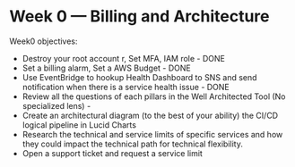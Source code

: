 # Week 0 — Billing and Architecture

Week0 objectives:
- Destroy your root account r, Set MFA, IAM role - DONE
- Set a billing alarm, Set a AWS Budget - DONE
- Use EventBridge to hookup Health Dashboard to SNS and send notification when there is a service health issue - DONE
- Review all the questions of each pillars in the Well Architected Tool (No specialized lens) - 
- Create an architectural diagram (to the best of your ability) the CI/CD logical pipeline in Lucid Charts
- Research the technical and service limits of specific services and how they could impact the technical path for technical flexibility. 
- Open a support ticket and request a service limit
